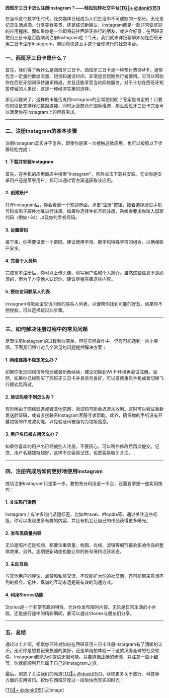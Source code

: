 **西班牙三日卡怎么注册Instagram？——轻松玩转社交平台[[TG💪+ @donk5151](https://t.me/s/donk5151)]**

在当今这个数字化时代，社交媒体已经成为人们生活中不可或缺的一部分。无论是记录生活点滴、分享美食美景，还是结识新朋友，Instagram都是一款非常受欢迎的应用程序。而如果你是一位即将前往西班牙旅行的朋友，或许会好奇：在西班牙使用三日卡是否能顺利注册Instagram呢？今天，我们就来详细聊聊如何在西班牙用三日卡注册Instagram，帮助你快速上手这个全球流行的社交平台。

### **一、西班牙三日卡是什么？**

首先，我们得了解什么是西班牙三日卡。西班牙三日卡是一种预付费SIM卡，通常包含一定量的数据流量、短信和通话时间，非常适合短期旅行者使用。它可以帮助你在西班牙期间保持通讯畅通，并且还能享受当地网络服务。对于计划在西班牙短暂停留的人来说，这是一种经济实惠的选择。

那么问题来了，这样的卡能否支持Instagram的正常使用呢？答案是肯定的！只要你的设备支持移动数据连接，同时运营商允许国际漫游，那么西班牙三日卡完全可以满足你在Instagram上的所有需求。

---

### **二、注册Instagram的基本步骤**

注册Instagram其实并不复杂，即使你是第一次接触这款应用，也可以按照以下步骤轻松完成：

#### **1. 下载并安装Instagram**
首先，在手机的应用商店中搜索“Instagram”，然后点击下载并安装。无论你是安卓用户还是苹果用户，都可以通过官方渠道获取该应用。

#### **2. 创建账户**
打开Instagram后，你会看到一个欢迎界面。点击“注册”按钮，接着选择通过手机号码或电子邮件地址进行注册。如果你选择手机号码注册，系统会要求你输入国家代码（例如+34）以及你的手机号码。

#### **3. 设置密码**
接下来，你需要设置一个密码。建议使用字母、数字和特殊字符的组合，以确保账户安全。

#### **4. 完善个人资料**
完成基本注册后，你可以上传头像、填写用户名和个人简介。虽然这些信息不是必须的，但为了方便他人认识你，建议尽量完善这些内容。

#### **5. 授权访问联系人列表**
Instagram可能会请求访问你的联系人列表，以便帮你找到可能的好友。如果你不想授权，可以选择跳过此步骤。

---

### **三、如何解决注册过程中的常见问题**

尽管注册Instagram的过程看似简单，但在实际操作中，仍有可能遇到一些小麻烦。下面我们将针对几个常见的问题提供解决方案：

#### **1. 网络连接不稳定怎么办？**
如果你发现网络信号较弱或者断断续续，建议切换到Wi-Fi环境再尝试注册。当然，如果你已经购买了西班牙三日卡并且信号良好，可以直接重启手机或者切换飞行模式后再试。

#### **2. 验证码收不到怎么办？**
有时候由于网络延迟或者其他原因，验证码可能会迟迟未收到。这时可以尝试重新发送验证码，或者直接联系Instagram客服寻求帮助。此外，确保你的手机没有开启垃圾邮件过滤功能，以免验证码被误判为垃圾信息。

#### **3. 用户名已被占用怎么办？**
如果你喜欢的用户名已经被别人注册，不要灰心，可以稍作修改后再次提交。记住，用户名越独特越好，这样不仅容易记住，也更容易吸引关注。

---

### **四、注册完成后如何更好地使用Instagram**

成功注册Instagram只是第一步，要想充分利用这一平台，还需要掌握一些实用技巧：

#### **1. 关注热门话题**
Instagram上有许多热门话题标签，比如#travel、#foodie等。通过关注这些标签，你可以发现更多有趣的内容，并且有机会让自己的作品获得更多曝光。

#### **2. 发布高质量内容**
无论是照片还是视频，都要注重质量。构图、光线、滤镜等细节都会影响作品的整体效果。另外，定期更新动态也能让你的账号保持活跃状态。

#### **3. 主动互动**
与其他用户的评论、点赞和私信交流，不仅能扩大你的社交圈，还可能带来意想不到的机会。记住，真诚的互动永远是最有效的沟通方式。

#### **4. 利用Stories功能**
Stories是一个非常有趣的特性，允许你发布限时内容。无论是日常生活的小片段，还是旅行途中的精彩瞬间，都可以通过Stories与朋友们分享。

---

### **五、总结**

通过以上介绍，相信你已经对如何在西班牙用三日卡注册Instagram有了清晰的认识。无论你是想要记录旅途的美好，还是单纯想体验一下这款风靡全球的社交软件，Instagram都能为你提供无限可能。只要遵循正确的步骤，并注意一些小细节，你就能顺利开启属于自己的Instagram之旅。

最后，别忘了关注我们的频道[[TG💪+ @donk5151](https://t.me/s/donk5151)]，获取更多关于旅行、科技等方面的实用资讯。祝你在西班牙度过一段愉快而充实的时光！

[[TG💪+ @donk5151](https://t.me/s/donk5151) ![Image](https://i.postimg.cc/rwNCRYN7/Snipaste-2025-04-30-17-27-05.png)]